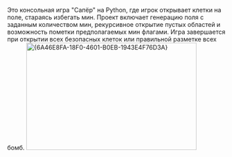 Это консольная игра "Сапёр" на Python, где игрок открывает клетки на поле, стараясь избегать мин.
Проект включает генерацию поля с заданным количеством мин, рекурсивное открытие пустых областей и возможность пометки предполагаемых мин флагами.
Игра завершается при открытии всех безопасных клеток или правильной разметке всех бомб.
<img width="393" height="249" alt="{6A46E8FA-18F0-4601-B0EB-1943E4F76D3A}" src="https://github.com/user-attachments/assets/54de5930-ed09-4b3c-96eb-82cb1d559865" />

